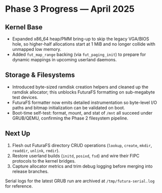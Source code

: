 # Phase 3 Progress — April 2025

## Kernel Base
- Expanded x86_64 heap/PMM bring-up to skip the legacy VGA/BIOS hole, so higher-half allocations start at 1 MiB and no longer collide with unmapped low memory.
- Added `fut_map_range` backing (via `fut_paging_init`) to prepare for dynamic mappings in upcoming userland daemons.

## Storage & Filesystems
- Introduced byte-sized ramdisk creation helpers and cleaned up the ramdisk allocator; this unblocks FuturaFS formatting on sub-megabyte test devices.
- FuturaFS formatter now emits detailed instrumentation so byte-level I/O paths and bitmap initialization can be validated on boot.
- Boot-time self-test: format, mount, and stat of `/mnt` all succeed under GRUB/QEMU, confirming the Phase 2 filesystem pipeline.

## Next Up
1. Flesh out FuturaFS directory CRUD operations (`lookup`, `create`, `mkdir`, `readdir`, `unlink`, `rmdir`).
2. Restore userland builds (`initd`, `posixd`, `fsd`) and wire their FIPC protocols to the kernel bridges.
3. Capture allocator metrics and trim debug logging before merging into release branches.

Serial logs for the latest GRUB run are archived at `/tmp/futura-serial.log` for reference.
